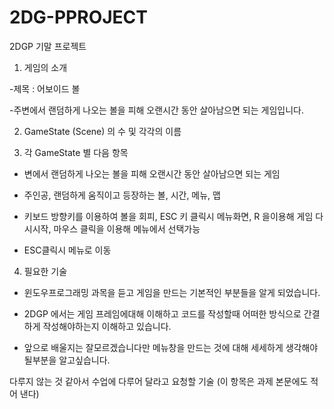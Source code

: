 # 2DG-PPROJECT
2DGP 기말 프로젝트

1. 게임의 소개

-제목 : 어보이드 볼

-주변에서 랜덤하게 나오는 볼을 피해 오랜시간 동안 살아남으면 되는 게임입니다.

2. GameState (Scene) 의 수 및 각각의 이름

3. 각 GameState 별 다음 항목

- 변에서 랜덤하게 나오는 볼을 피해 오랜시간 동안 살아남으면 되는 게임

- 주인공, 랜덤하게 움직이고 등장하는 볼, 시간, 메뉴, 맵

- 키보드 방향키를 이용하여 볼을 회피, ESC 키 클릭시 메뉴화면, R 을이용해 게임 다시시작, 마우스 클릭을 이용해 메뉴에서 선택가능

- ESC클릭시 메뉴로 이동

4. 필요한 기술

- 윈도우프로그래밍 과목을 듣고 게임을 만드는 기본적인 부분들을 알게 되었습니다.

- 2DGP 에서는 게임 프레임에대해 이해하고 코드를 작성할때 어떠한 방식으로 간결하게 작성해야하는지 이해하고 있습니다.

- 앞으로 배울지는 잘모르겠습니다만 메뉴창을 만드는 것에 대해 세세하게 생각해야될부분을 알고싶습니다.

다루지 않는 것 같아서 수업에 다루어 달라고 요청할 기술 (이 항목은 과제 본문에도 적어 낸다)